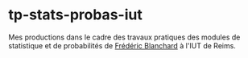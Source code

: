 # tp-stats-probas-iut

Mes productions dans le cadre des travaux pratiques des modules de statistique et de probabilités de [Frédéric Blanchard](http://fredbl.gitlab.io) à l'IUT de Reims.
